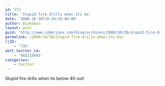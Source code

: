 ```yaml
---
id: 572
title: 'Stupid fire drills when its be'
date: '2008-10-30T10:24:33-04:00'
author: DizkoDan
layout: post
guid: 'http://www.cyberjunx.com/blog/archives/2008/10/30/stupid-fire-drills-when-its-be/'
permalink: /2008/10/30/stupid-fire-drills-when-its-be/
ljID:
    - '735'
aktt_twitter_id:
    - '982213843'
categories:
    - Twitter
---
```


Stupid fire drills when its below 40 out!